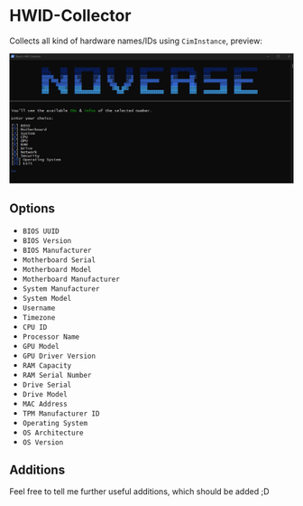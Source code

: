 # HWID-Collector
Collects all kind of hardware names/IDs using `CimInstance`, preview:

![NV HWID](https://github.com/5Noxi/HWID-Collector/blob/main/NV-HWID.png?raw=true)

## Options
- `BIOS UUID`
- `BIOS Version`
- `BIOS Manufacturer`
- `Motherboard Serial`
- `Motherboard Model`
- `Motherboard Manufacturer`
- `System Manufacturer`
- `System Model`
- `Username`
- `Timezone`
- `CPU ID`
- `Processor Name`
- `GPU Model`
- `GPU Driver Version`
- `RAM Capacity`
- `RAM Serial Number`
- `Drive Serial`
- `Drive Model`
- `MAC Address`
- `TPM Manufacturer ID`
- `Operating System`
- `OS Architecture`
- `OS Version`

## Additions
Feel free to tell me further useful additions, which should be added ;D
